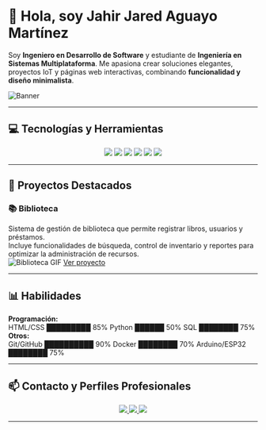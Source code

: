 # 👋 Hola, soy Jahir Jared Aguayo Martínez

Soy **Ingeniero en Desarrollo de Software** y estudiante de **Ingeniería en Sistemas Multiplataforma**. Me apasiona crear soluciones elegantes, proyectos IoT y páginas web interactivas, combinando **funcionalidad y diseño minimalista**.  

![Banner](https://media.giphy.com/media/du3J3cXyzhj75IOgvA/giphy.gif)

---

## 💻 Tecnologías y Herramientas

<div align="center">
  <img src="https://img.shields.io/badge/C%23-239120?style=for-the-badge&logo=c-sharp&logoColor=white" />
  <img src="https://img.shields.io/badge/HTML-E34F26?style=for-the-badge&logo=html5&logoColor=white" />
  <img src="https://img.shields.io/badge/CSS-1572B6?style=for-the-badge&logo=css3&logoColor=white" />
  <img src="https://img.shields.io/badge/Python-3776AB?style=for-the-badge&logo=python&logoColor=white" />
  <img src="https://img.shields.io/badge/MySQL-4479A1?style=for-the-badge&logo=mysql&logoColor=white" />
  <img src="https://img.shields.io/badge/Docker-2496ED?style=for-the-badge&logo=docker&logoColor=white" />
</div>

---

## 🚀 Proyectos Destacados

### 📚 Biblioteca
Sistema de gestión de biblioteca que permite registrar libros, usuarios y préstamos.  
Incluye funcionalidades de búsqueda, control de inventario y reportes para optimizar la administración de recursos.  
![Biblioteca GIF](https://media.giphy.com/media/fszhMHsegpJsTjz2i2/giphy.gif) <!-- GIF de la biblioteca que compartiste -->
[Ver proyecto](https://github.com/JahirJared/Biblioteca)

---

## 📊 Habilidades

**Programación:**  
HTML/CSS █████████ 85%
Python ██████ 50%
SQL ████████ 75%
**Otros:**  
Git/GitHub ██████████ 90%
Docker ████████ 70%
Arduino/ESP32 ████████ 75%

---

## 📫 Contacto y Perfiles Profesionales

<div align="center">
  <a href="https://github.com/JahirJared">
    <img src="https://img.shields.io/badge/GitHub-%2312100E.svg?style=for-the-badge&logo=github&logoColor=white" />
  </a>
  <a href="https://www.linkedin.com/in/jahir-jared-aguayo-martinez-619a22316/">
    <img src="https://img.shields.io/badge/LinkedIn-%230A66C2.svg?style=for-the-badge&logo=linkedin&logoColor=white" />
  </a>
  <a href="https://profile.indeed.com/?hl=es_MX&co=MX&from=gnav-applymgt--app-tracker-webapp">
    <img src="https://img.shields.io/badge/Indeed-%2300AEEF.svg?style=for-the-badge&logo=Indeed&logoColor=white" />
  </a>
</div>

---
